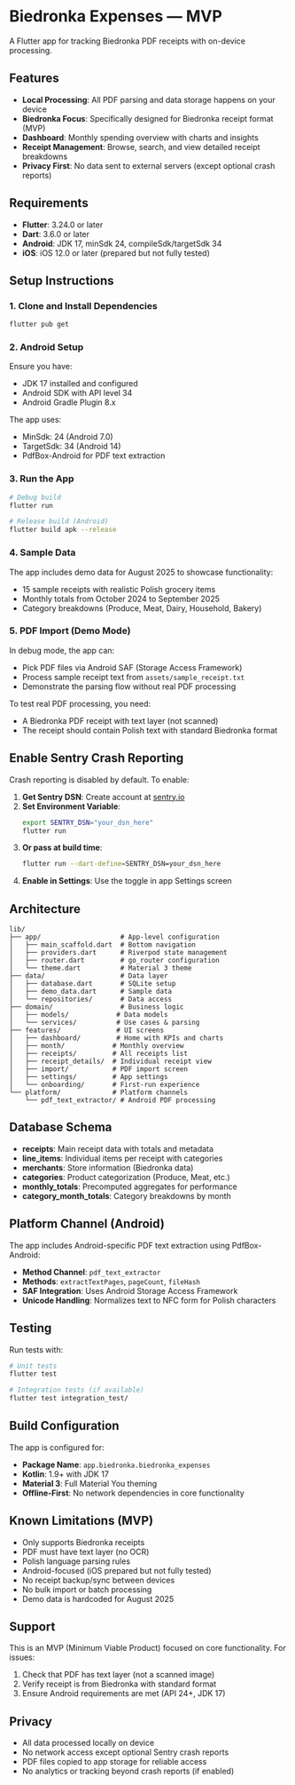 # Biedronka Expenses — MVP

A Flutter app for tracking Biedronka PDF receipts with on-device processing.

## Features

- **Local Processing**: All PDF parsing and data storage happens on your device
- **Biedronka Focus**: Specifically designed for Biedronka receipt format (MVP)
- **Dashboard**: Monthly spending overview with charts and insights
- **Receipt Management**: Browse, search, and view detailed receipt breakdowns
- **Privacy First**: No data sent to external servers (except optional crash reports)

## Requirements

- **Flutter**: 3.24.0 or later
- **Dart**: 3.6.0 or later
- **Android**: JDK 17, minSdk 24, compileSdk/targetSdk 34
- **iOS**: iOS 12.0 or later (prepared but not fully tested)

## Setup Instructions

### 1. Clone and Install Dependencies

```bash
flutter pub get
```

### 2. Android Setup

Ensure you have:
- JDK 17 installed and configured
- Android SDK with API level 34
- Android Gradle Plugin 8.x

The app uses:
- MinSdk: 24 (Android 7.0)
- TargetSdk: 34 (Android 14)
- PdfBox-Android for PDF text extraction

### 3. Run the App

```bash
# Debug build
flutter run

# Release build (Android)
flutter build apk --release
```

### 4. Sample Data

The app includes demo data for August 2025 to showcase functionality:
- 15 sample receipts with realistic Polish grocery items
- Monthly totals from October 2024 to September 2025
- Category breakdowns (Produce, Meat, Dairy, Household, Bakery)

### 5. PDF Import (Demo Mode)

In debug mode, the app can:
- Pick PDF files via Android SAF (Storage Access Framework)
- Process sample receipt text from `assets/sample_receipt.txt`
- Demonstrate the parsing flow without real PDF processing

To test real PDF processing, you need:
- A Biedronka PDF receipt with text layer (not scanned)
- The receipt should contain Polish text with standard Biedronka format

## Enable Sentry Crash Reporting

Crash reporting is disabled by default. To enable:

1. **Get Sentry DSN**: Create account at [sentry.io](https://sentry.io)
2. **Set Environment Variable**: 
   ```bash
   export SENTRY_DSN="your_dsn_here"
   flutter run
   ```
3. **Or pass at build time**:
   ```bash
   flutter run --dart-define=SENTRY_DSN=your_dsn_here
   ```
4. **Enable in Settings**: Use the toggle in app Settings screen

## Architecture

```
lib/
├── app/                    # App-level configuration
│   ├── main_scaffold.dart  # Bottom navigation
│   ├── providers.dart      # Riverpod state management
│   ├── router.dart         # go_router configuration
│   └── theme.dart          # Material 3 theme
├── data/                   # Data layer
│   ├── database.dart       # SQLite setup
│   ├── demo_data.dart      # Sample data
│   └── repositories/       # Data access
├── domain/                 # Business logic
│   ├── models/            # Data models
│   └── services/          # Use cases & parsing
├── features/              # UI screens
│   ├── dashboard/         # Home with KPIs and charts
│   ├── month/            # Monthly overview
│   ├── receipts/         # All receipts list
│   ├── receipt_details/  # Individual receipt view
│   ├── import/           # PDF import screen
│   ├── settings/         # App settings
│   └── onboarding/       # First-run experience
└── platform/             # Platform channels
    └── pdf_text_extractor/ # Android PDF processing
```

## Database Schema

- **receipts**: Main receipt data with totals and metadata
- **line_items**: Individual items per receipt with categories
- **merchants**: Store information (Biedronka data)
- **categories**: Product categorization (Produce, Meat, etc.)
- **monthly_totals**: Precomputed aggregates for performance
- **category_month_totals**: Category breakdowns by month

## Platform Channel (Android)

The app includes Android-specific PDF text extraction using PdfBox-Android:

- **Method Channel**: `pdf_text_extractor`
- **Methods**: `extractTextPages`, `pageCount`, `fileHash`
- **SAF Integration**: Uses Android Storage Access Framework
- **Unicode Handling**: Normalizes text to NFC form for Polish characters

## Testing

Run tests with:

```bash
# Unit tests
flutter test

# Integration tests (if available)
flutter test integration_test/
```

## Build Configuration

The app is configured for:
- **Package Name**: `app.biedronka.biedronka_expenses`
- **Kotlin**: 1.9+ with JDK 17
- **Material 3**: Full Material You theming
- **Offline-First**: No network dependencies in core functionality

## Known Limitations (MVP)

- Only supports Biedronka receipts
- PDF must have text layer (no OCR)
- Polish language parsing rules
- Android-focused (iOS prepared but not fully tested)
- No receipt backup/sync between devices
- No bulk import or batch processing
- Demo data is hardcoded for August 2025

## Support

This is an MVP (Minimum Viable Product) focused on core functionality. For issues:
1. Check that PDF has text layer (not a scanned image)
2. Verify receipt is from Biedronka with standard format
3. Ensure Android requirements are met (API 24+, JDK 17)

## Privacy

- All data processed locally on device
- No network access except optional Sentry crash reports
- PDF files copied to app storage for reliable access
- No analytics or tracking beyond crash reports (if enabled)